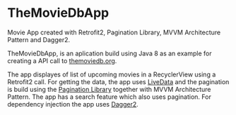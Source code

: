 # TheMovieDbApp
Movie App created with Retrofit2, Pagination Library, MVVM Architecture Pattern and Dagger2.

TheMovieDbApp, is an aplication build using Java 8 as an example for creating a API call to [themoviedb.org](https://developers.themoviedb.org/3/getting-started/introduction).

The app displayes of list of upcoming movies in a RecyclerView using a Retrofit2 call. For getting the data, the app uses [LiveData](https://developer.android.com/topic/libraries/architecture/livedata) and the pagination is build using the [Pagination Library](https://developer.android.com/topic/libraries/architecture/paging) together with MVVM Architecture Pattern. The app has a search feature which also uses pagination. For dependency injection the app uses [Dagger2](https://dagger.dev/).
